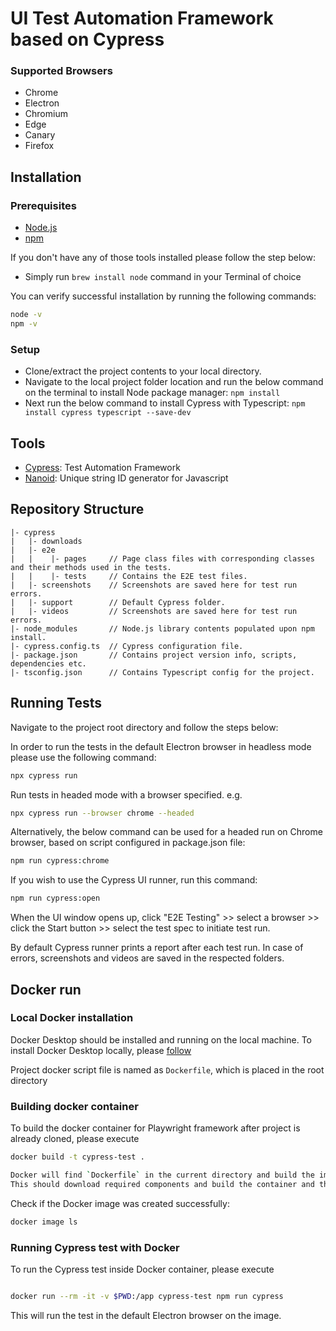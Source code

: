 # UI Test Automation Framework based on Cypress

### Supported Browsers

- Chrome
- Electron
- Chromium
- Edge
- Canary
- Firefox

## Installation

### Prerequisites

- [Node.js](https://nodejs.org/en/)
- [npm](https://www.npmjs.com/)

If you don't have any of those tools installed please follow the step below:

- Simply run `brew install node` command in your Terminal of choice

You can verify successful installation by running the following commands:

```bash
node -v
npm -v
```

### Setup

- Clone/extract the project contents to your local directory.
- Navigate to the local project folder location and run the below command on the terminal to install Node package manager:
  `npm install`
- Next run the below command to install Cypress with Typescript:
  `npm install cypress typescript --save-dev`

## Tools

- [Cypress](https://www.cypress.io/): Test Automation Framework
- [Nanoid](https://github.com/ai/nanoid): Unique string ID generator for Javascript


## Repository Structure

```text
|- cypress 
|   |- downloads
|   |- e2e
|   |    |- pages     // Page class files with corresponding classes and their methods used in the tests.
|   |    |- tests     // Contains the E2E test files.
|   |- screenshots    // Screenshots are saved here for test run errors.
|   |- support        // Default Cypress folder.
|   |- videos         // Screenshots are saved here for test run errors.
|- node_modules       // Node.js library contents populated upon npm install.
|- cypress.config.ts  // Cypress configuration file.
|- package.json       // Contains project version info, scripts, dependencies etc.
|- tsconfig.json      // Contains Typescript config for the project.
```

## Running Tests

Navigate to the project root directory and follow the steps below:

In order to run the tests in the default Electron browser in headless mode please use the following command:

```bash
npx cypress run
```

Run tests in headed mode with a browser specified. e.g.

```bash
npx cypress run --browser chrome --headed
```

Alternatively, the below command can be used for a headed run on Chrome browser, based on script configured in package.json file:

```bash
npm run cypress:chrome
```

If you wish to use the Cypress UI runner, run this command:
```bash
npm run cypress:open 
```
When the UI window opens up, click "E2E Testing" >> select a browser >> click the Start button >> select the test spec to initiate test run.

By default Cypress runner prints a report after each test run. In case of errors, screenshots and videos are saved in the respected folders.

## Docker run

### Local Docker installation
Docker Desktop should be installed and running on the local machine.
To install Docker Desktop locally, please [follow](https://www.docker.com/products/docker-desktop/)

Project docker script file is named as `Dockerfile`, which is placed in the root directory

### Building docker container

To build the docker container for Playwright framework after project is already cloned, please execute

```bash
docker build -t cypress-test .

Docker will find `Dockerfile` in the current directory and build the image by following the instructions inside `Dockerfile`. The `-t` flag tags the Docker image by naming it `cypress-test`. The `.` tells Docker to look for Dockerfile in this current directory. You can review the Docker [product docs](https://docs.docker.com/engine/reference/commandline/build/) for more about building Docker images.
This should download required components and build the container and the result should be similar to this
```

Check if the Docker image was created successfully:

```bash
docker image ls
```

### Running Cypress test with Docker

To run the Cypress test inside Docker container, please execute

```bash

docker run --rm -it -v $PWD:/app cypress-test npm run cypress 
```
This will run the test in the default Electron browser on the image.
